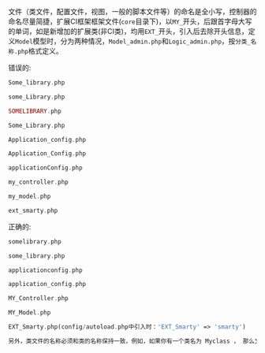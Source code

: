 文件（类文件，配置文件，视图，一般的脚本文件等）的命名是全小写，控制器的命名尽量简捷，扩展CI框架框架文件(`core`目录下)，以`MY_`开头，后跟首字母大写的单词，如是新增加的扩展类(非CI类)，均用`EXT_`开头，引入后去除开头信息，定义`Model`模型时，分为两种情况，`Model_admin.php`和`Logic_admin.php`，按`分类_名称.php`格式定义。

错误的:

```PHP
Some_library.php

some_Library.php

SOMELIBRARY.php

Some_Library.php

Application_config.php

Application_Config.php

applicationConfig.php

my_controller.php

my_model.php

ext_smarty.php

```

正确的:

```PHP
somelibrary.php

some_library.php

applicationconfig.php

application_config.php

MY_Controller.php

MY_Model.php

EXT_Smarty.php(config/autoload.php中引入时：'EXT_Smarty' => 'smarty')

另外，类文件的名称必须和类的名称保持一致，例如，如果你有一个类名为 Myclass ， 那么文件名应该是 Myclass.php ;

```